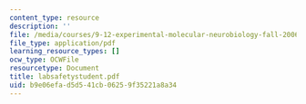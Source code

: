 ```yaml
---
content_type: resource
description: ''
file: /media/courses/9-12-experimental-molecular-neurobiology-fall-2006/b9e06efad5d541cb06259f35221a8a34_labsafetystudent.pdf
file_type: application/pdf
learning_resource_types: []
ocw_type: OCWFile
resourcetype: Document
title: labsafetystudent.pdf
uid: b9e06efa-d5d5-41cb-0625-9f35221a8a34
---
```

